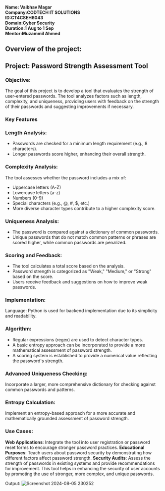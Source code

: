 **Name: Vaibhav Magar<br>
Company:CODTECH IT SOLUTIONS <br>
ID:CT4CSEH6043 <br>
Domain:Cyber Security <br>
Duration:1 Aug to 1 Sep <br>
Mentor:Muzammil Ahmed <br>**

## Overview of the project:

## Project: Password Strength Assessment Tool

### Objective:
The goal of this project is to develop a tool that evaluates the strength of user-entered passwords. The tool analyzes factors such as length, complexity, and uniqueness, providing users with feedback on the strength of their passwords and suggesting improvements if necessary.

### Key Features
### Length Analysis:
- Passwords are checked for a minimum length requirement (e.g., 8 characters).
- Longer passwords score higher, enhancing their overall strength.

### Complexity Analysis:
The tool assesses whether the password includes a mix of:
- Uppercase letters (A-Z)
- Lowercase letters (a-z)
- Numbers (0-9)
- Special characters (e.g., @, #, $, etc.)
- More diverse character types contribute to a higher complexity score.

### Uniqueness Analysis:
- The password is compared against a dictionary of common passwords.
- Unique passwords that do not match common patterns or phrases are scored higher, while common passwords are penalized.

### Scoring and Feedback:
- The tool calculates a total score based on the analysis.
- Password strength is categorized as "Weak," "Medium," or "Strong" based on the score.
- Users receive feedback and suggestions on how to improve weak passwords.

### Implementation:

Language: Python is used for backend implementation due to its simplicity and readability.

### Algorithm:
- Regular expressions (regex) are used to detect character types.
- A basic entropy approach can be incorporated to provide a more mathematical assessment of password strength.
- A scoring system is established to provide a numerical value reflecting the password's strength.

### Advanced Uniqueness Checking:
Incorporate a larger, more comprehensive dictionary for checking against common passwords and patterns.

### Entropy Calculation:
Implement an entropy-based approach for a more accurate and mathematically grounded assessment of password strength.

### Use Cases:

**Web Applications**: Integrate the tool into user registration or password reset forms to encourage stronger password practices.
**Educational Purposes**: Teach users about password security by demonstrating how different factors affect password strength.
**Security Audits**: Assess the strength of passwords in existing systems and provide recommendations for improvement.
This tool helps in enhancing the security of user accounts by promoting the use of stronger, more complex, and unique passwords.

Output:
![Screenshot 2024-08-05 230252](https://github.com/user-attachments/assets/0607a466-faf4-433f-b0c2-c3ea4b2035f6)

